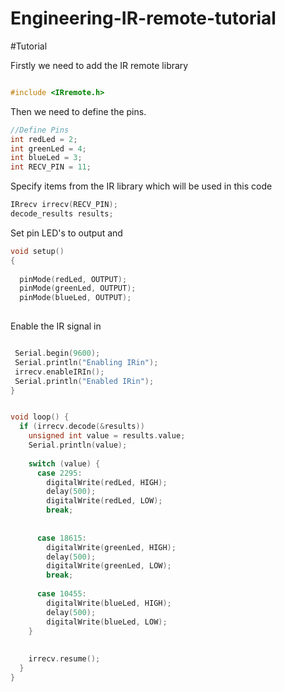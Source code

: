 # Engineering-IR-remote-tutorial
#Tutorial

Firstly we need to add the IR remote library
```cpp

#include <IRremote.h>

```
Then we need to define the pins.

```cpp
//Define Pins
int redLed = 2;
int greenLed = 4;
int blueLed = 3;
int RECV_PIN = 11;

```
Specify items from the IR library which will be used in this code

```cpp
IRrecv irrecv(RECV_PIN);
decode_results results;
```
Set pin LED's to output and

```cpp
void setup()
{
 
  pinMode(redLed, OUTPUT);
  pinMode(greenLed, OUTPUT);
  pinMode(blueLed, OUTPUT);
  
 ```
 Enable the IR signal in
 ```cpp
 
  Serial.begin(9600);
  Serial.println("Enabling IRin");
  irrecv.enableIRIn();
  Serial.println("Enabled IRin");
}
```

```cpp

void loop() {
  if (irrecv.decode(&results))
    unsigned int value = results.value;
    Serial.println(value);
   
    switch (value) {
      case 2295:
        digitalWrite(redLed, HIGH);
        delay(500);
        digitalWrite(redLed, LOW);
        break;
     
     
      case 18615:
        digitalWrite(greenLed, HIGH);
        delay(500);
        digitalWrite(greenLed, LOW);
        break;
     
      case 10455:
        digitalWrite(blueLed, HIGH);
        delay(500);
        digitalWrite(blueLed, LOW);
    }
   
   
    irrecv.resume();
  }
}
```
